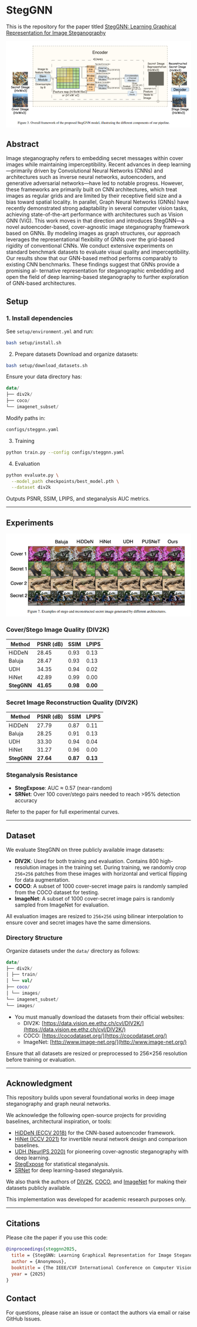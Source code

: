 # StegGNN

This is the repository for the paper titled [StegGNN: Learning Graphical Representation for Image Steganography](https://openreview.net/forum?id=UpCzCC4hCn)

<img src="https://github.com/AGAMPANDEYY/StegGNN/blob/main/assets/StegGNN.png">

## Abstract 

Image steganography refers to embedding secret messages within cover images while maintaining imperceptibility. Recent advances in deep learning—primarily driven by Convolutional Neural Networks (CNNs) and architectures such as inverse neural networks, autoencoders, and generative adversarial networks—have led to notable progress. However, these frameworks are primarily built on CNN architectures, which treat images as regular grids and are limited by their receptive field size and a bias toward spatial locality. In parallel, Graph Neural Networks (GNNs) have recently demonstrated strong adaptability in several computer vision tasks, achieving state-of-the-art performance with architectures such as Vision GNN (ViG). This work moves in that direction and introduces StegGNN—a novel autoencoder-based, cover-agnostic image steganography framework based on GNNs. By modeling images as graph structures, our approach leverages the representational flexibility of GNNs over the grid-based rigidity of conventional CNNs. We conduct extensive experiments on standard benchmark datasets to evaluate visual quality and imperceptibility. Our results show that our GNN-based
method performs comparably to existing CNN benchmarks. These findings suggest that GNNs provide a promising al-
ternative representation for steganographic embedding and open the field of deep learning-based steganography to further exploration of GNN-based architectures.

## Setup

### 1. Install dependencies

See `setup/environment.yml` and run:

```bash
bash setup/install.sh
```

2. Prepare datasets
Download and organize datasets:

``` bash
bash setup/download_datasets.sh
```

Ensure your data directory has:

```kotlin
data/
├── div2k/
├── coco/
└── imagenet_subset/
```

Modify paths in:
```bash 
configs/steggnn.yaml
```
3. Training
   
```bash
python train.py --config configs/steggnn.yaml
```

4. Evaluation
```bash
python evaluate.py \
  --model_path checkpoints/best_model.pth \
  --dataset div2k
```

Outputs PSNR, SSIM, LPIPS, and steganalysis AUC metrics.

----

## Experiments

<img src="https://github.com/AGAMPANDEYY/StegGNN/blob/main/assets/comparison.png" >

### Cover/Stego Image Quality (DIV2K)


<div align="center">


| Method   | PSNR (dB) | SSIM | LPIPS |
|----------|-----------|------|--------|
| HiDDeN   | 28.45     | 0.93 | 0.13   |
| Baluja   | 28.47     | 0.93 | 0.13   |
| UDH      | 34.35     | 0.94 | 0.02   |
| HiNet    | 42.89     | 0.99 | 0.00   |
| **StegGNN** | **41.65** | **0.98** | **0.00** |

</div>

### Secret Image Reconstruction Quality (DIV2K)


<div align="center">

| Method   | PSNR (dB) | SSIM | LPIPS |
|----------|-----------|------|--------|
| HiDDeN   | 27.79     | 0.87 | 0.11   |
| Baluja   | 28.25     | 0.91 | 0.13   |
| UDH      | 33.30     | 0.94 | 0.04   |
| HiNet    | 31.27     | 0.96 | 0.00   |
| **StegGNN** | **27.64** | **0.87** | **0.13** |

</div>

### Steganalysis Resistance

- **StegExpose**: AUC ≈ 0.57 (near-random)
- **SRNet**: Over 100 cover/stego pairs needed to reach >95% detection accuracy

Refer to the paper for full experimental curves.

----

## Dataset

We evaluate StegGNN on three publicly available image datasets:

- **DIV2K**: Used for both training and evaluation. Contains 800 high-resolution images in the training set. During training, we randomly crop `256×256` patches from these images with horizontal and vertical flipping for data augmentation.
- **COCO**: A subset of 1000 cover-secret image pairs is randomly sampled from the COCO dataset for testing.
- **ImageNet**: A subset of 1000 cover-secret image pairs is randomly sampled from ImageNet for evaluation.

All evaluation images are resized to `256×256` using bilinear interpolation to ensure cover and secret images have the same dimensions.

### Directory Structure

Organize datasets under the `data/` directory as follows:

```kotlin 
data/
├── div2k/
│ ├── train/
│ └── val/
├── coco/
│ └── images/
└── imagenet_subset/
└── images/
```
- You must manually download the datasets from their official websites:
  - DIV2K: [https://data.vision.ee.ethz.ch/cvl/DIV2K/](https://data.vision.ee.ethz.ch/cvl/DIV2K/)
  - COCO: [https://cocodataset.org/](https://cocodataset.org/)
  - ImageNet: [http://www.image-net.org/](http://www.image-net.org/)

Ensure that all datasets are resized or preprocessed to 256×256 resolution before training or evaluation.

----

## Acknowledgment 

This repository builds upon several foundational works in deep image steganography and graph neural networks.

We acknowledge the following open-source projects for providing baselines, architectural inspiration, or tools:

- [HiDDeN (ECCV 2018)](https://github.com/isl-org/HiDDeN) for the CNN-based autoencoder framework.
- [HiNet (ICCV 2021)](https://github.com/BRIAREUSdotio/HiNet) for invertible neural network design and comparison baselines.
- [UDH (NeurIPS 2020)](https://github.com/chaoningzhang/Universal-Deep-Hiding) for pioneering cover-agnostic steganography with deep learning.
- [StegExpose](https://github.com/b3dk7/StegExpose) for statistical steganalysis.
- [SRNet](https://github.com/nerdslab/SRNet) for deep learning-based steganalysis.

We also thank the authors of [DIV2K](https://data.vision.ee.ethz.ch/cvl/DIV2K/), [COCO](https://cocodataset.org/), and [ImageNet](http://www.image-net.org/) for making their datasets publicly available.

This implementation was developed for academic research purposes only.

----

## Citations

Please cite the paper if you use this code:

```bibtex
@inproceedings{steggnn2025,
  title = {StegGNN: Learning Graphical Representation for Image Steganography},
  author = {Anonymous},
  booktitle = {The IEEE/CVF International Conference on Computer Vision (ICCV)},
  year = {2025}
}

```

## Contact

For questions, please raise an issue or contact the authors via email or raise GitHub Issues.
